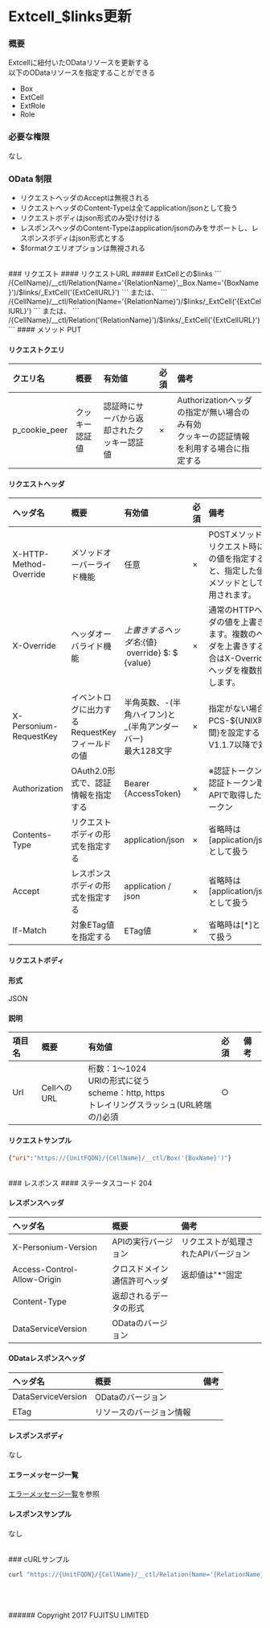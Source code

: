 # Extcell_$links更新
### 概要
Extcellに紐付いたODataリソースを更新する<br>以下のODataリソースを指定することができる

* Box
* ExtCell
* ExtRole
* Role

### 必要な権限
なし

### OData 制限
* リクエストヘッダのAcceptは無視される
* リクエストヘッダのContent-Typeは全てapplication/jsonとして扱う
* リクエストボディはjson形式のみ受け付ける
* レスポンスヘッダのContent-Typeはapplication/jsonのみをサポートし、レスポンスボディはjson形式とする
* $formatクエリオプションは無視される

<br>
### リクエスト
#### リクエストURL
##### ExtCellとの$links
```
/{CellName}/__ctl/Relation(Name='{RelationName}',_Box.Name='{BoxName}')/$links/_ExtCell('{ExtCellURL}')
```
または、
```
/{CellName}/__ctl/Relation(Name='{RelationName}')/$links/_ExtCell('{ExtCellURL}')
```
または、
```
/{CellName}/__ctl/Relation('{RelationName}')/$links/_ExtCell('{ExtCellURL}')
```
#### メソッド
PUT

#### リクエストクエリ

|クエリ名<br>|概要<br>|有効値<br>|必須<br>|備考<br>|
|:--|:--|:--|:--|:--|
|p_cookie_peer<br>|クッキー認証値<br>|認証時にサーバから返却されたクッキー認証値<br>|×<br>|Authorizationヘッダの指定が無い場合のみ有効<br>クッキーの認証情報を利用する場合に指定する<br>|
#### リクエストヘッダ

|ヘッダ名<br>|概要<br>|有効値<br>|必須<br>|備考<br>|
|:--|:--|:--|:--|:--|
|X-HTTP-Method-Override<br>|メソッドオーバーライド機能<br>|任意<br>|×<br>|POSTメソッドでリクエスト時にこの値を指定すると、指定した値がメソッドとして使用されます。<br>|
|X-Override<br>|ヘッダオーバライド機能<br>|${上書きするヘッダ名}:${値} &#160;override} $: $ {value}<br>|×<br>|通常のHTTPヘッダの値を上書きします。複数のヘッダを上書きする場合はX-Overrideヘッダを複数指定します。<br>|
|X-Personium-RequestKey<br>|イベントログに出力するRequestKeyフィールドの値<br>|半角英数、-(半角ハイフン)と_(半角アンダーバー)<br>最大128文字<br>|×<br>|指定がない場合、PCS-${UNIX時間}を設定する<br>V1.1.7以降で対応<br>|
|Authorization<br>|OAuth2.0形式で、認証情報を指定する<br>|Bearer {AccessToken}<br>|×<br>|※認証トークンは認証トークン取得APIで取得したトークン<br>|
|Contents-Type<br>|リクエストボディの形式を指定する<br>|application/json<br>|×<br>|省略時は[application/json]として扱う<br>|
|Accept<br>|レスポンスボディの形式を指定する<br>|application / json<br>|×<br>|省略時は[application/json]として扱う<br>|
|If-Match<br>|対象ETag値を指定する<br>|ETag値<br>|×<br>|省略時は[*]として扱う<br>|
#### リクエストボディ
#### 形式
JSON

#### 説明

|項目名<br>|概要<br>|有効値<br>|必須<br>|備考<br>|
|:--|:--|:--|:--|:--|
|Url<br>|CellへのURL<br>|桁数：1&#65374;1024<br>URIの形式に従う<br>scheme：http, https<br>トレイリングスラッシュ(URL終端の/)必須<br>|○<br>|&#160;<br>|
#### リクエストサンプル
```json
{"uri":"https://{UnitFQDN}/{CellName}/__ctl/Box('{BoxName}')"}    
```
<br>
### レスポンス
#### ステータスコード
204

#### レスポンスヘッダ

|ヘッダ名<br>|概要<br>|備考<br>|
|:--|:--|:--|
|X-Personium-Version<br>|APIの実行バージョン<br>|リクエストが処理されたAPIバージョン<br>|
|Access-Control-Allow-Origin<br>|クロスドメイン通信許可ヘッダ<br>|返却値は"*"固定<br>|
|Content-Type<br>|返却されるデータの形式<br>|&#160;<br>|
|DataServiceVersion<br>|ODataのバージョン<br>|&#160;<br>|
#### ODataレスポンスヘッダ

|ヘッダ名<br>|概要<br>|備考<br>|
|:--|:--|:--|
|DataServiceVersion<br>|ODataのバージョン &#160;<br>|&#160;<br>|
|ETag<br>|リソースのバージョン情報 &#160;<br>|&#160;<br>|
#### レスポンスボディ
なし

#### エラーメッセージ一覧
[エラーメッセージ一覧](004_Error_Messages.html)を参照

#### レスポンスサンプル
なし

<br>
### cURLサンプル

```sh
curl "https://{UnitFQDN}/{CellName}/__ctl/Relation(Name='{RelationName}',_Box.Name='{BoxName}')/$links/_Box('{BoxName}')" -X PUT -i -H 'If-Match:*' -H 'Authorization: Bearer {AccessToken}' -H 'Accept: application/json' -d '{"uri":"https://{UnitFQDN}/{CellName}/__ctl/Box('update_{BoxName}')"}'
```
<br>
<br>
<br>
###### Copyright 2017    FUJITSU LIMITED
